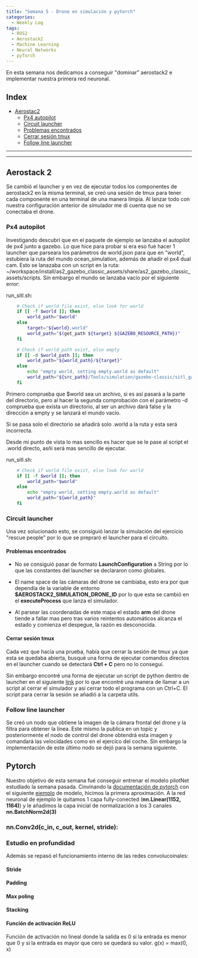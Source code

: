 ```yaml
---
title: "Semana 5 - Drone en simulación y pytorch"
categories:
  - Weekly Log
tags:
  - ROS2
  - Aerostack2
  - Machine Learning
  - Neural Networks
  - pyTorch
---
```


En esta semana nos dedicamos a conseguir "dominar" aerostack2 e implementar nuestra primera red neuronal.


## Index
* [Aerostac2](#aerostack-2)
	* [Px4 autopilot](#px4-autopilot)
	* [Circuit launcher](#circuit-launcher)
	* [Problemas encontrados](#problemas-encontrados)
	* [Cerrar sesión tmux](#cerrar-sesión-tmux)
	* [Follow line launcher](#follow-line-launcher)

---
---

## Aerostack 2
Se cambió el launcher y en vez de ejecutar todos los componentes de aerostack2 en la misma terminal, se creó una sesión de tmux para tener cada componente en una terminal de una manera limpia. Al lanzar todo con nuestra configuración anterior de simulador me di cuenta que no se conectaba el drone. 

### Px4 autopilot
Investigando descubrí que en el paquete de ejemplo se lanzaba el autopilot de px4 junto a gazebo. Lo que hice para probar si era eso fué hacer 1 launcher que parseara los parámetros de world.json para que en "world", estubiera la ruta del mundo ocean_simulation, además de añadir el px4 dual cam. Esto se lanazaba con un script en la ruta:  ~/workspace/install/as2_gazebo_classic_assets/share/as2_gazebo_classic_assets/scripts. Sin embargo el mundo se lanzaba vacío por el siguiente error: 

run_sitl.sh:

```bash
	# Check if world file exist, else look for world
	if [[ -f $world ]]; then
		world_path="$world"
	else
		target="${world}.world"
		world_path="$(get_path ${target} ${GAZEBO_RESOURCE_PATH})"
	fi

	# Check if world_path exist, else empty
	if [[ -d $world_path ]]; then
		world_path="${world_path}/${target}"
	else
		echo "empty world, setting empty.world as default"
		world_path="${src_path}/Tools/simulation/gazebo-classic/sitl_gazebo/worlds/empty.world"
	fi
```
Primero comprueba que $world sea un archivo, si es así pasará a la parte del directorio, pero al hacer la segunda comprobación con el parámetro -d comprueba que exista un directorio, al ser un archivo dará false y la dirección a empty y se lanzará el mundo vacío. 

Si se pasa solo el directorio se añadirá solo .world a la ruta y esta será incorrecta.

Desde mi punto de vista lo mas sencillo es hacer que se le pase al script el .world directo, asñi será mas sencillo de ejecutar.

run_sitl.sh:
```bash
	# Check if world file exist, else look for world
	if [[ -f $world ]]; then
		world_path="$world"
	else
		echo "empty world, setting empty.world as default"
		world_path="${world_path}"
	fi
```

### Circuit launcher
Una vez solucionado esto, se consiguió lanzar la simulación del ejercicio "rescue people" por lo que se prepraró el launcher para el circuito.

#### Problemas encontrados
* No se consiguió pasar de formato **LaunchConfiguration** a String por lo que las constantes del launcher se declararon como globales. 

* El name space de las cámaras del drone se cambiaba, esto era por que dependía de la variable de entorno **$AEROSTACK2_SIMULATION_DRONE_ID** por lo que esta se cambió en el **executeProcess** que lanza el simulador.

* Al parsear las coordenadas de este mapa el estado **arm** del drone tiende a fallar mas pero tras varios reintentos automáticos alcanza el estado y comienza el despegue, la razón es desconocida.

#### Cerrar sesión tmux
Cada vez que hacía una prueba, había que cerrar la sesión de tmux ya que esta se quedaba abierta, busqué una forma de ejecutar comandos directos en el launcher cuando se detectará **Ctrl + C** pero no lo conseguí. 

Sin embargo encontré una forma de ejecutar un script de python dentro de launcher en el siguiente [link](https://answers.ros.org/question/376588/execute-another-process-on-process-exit/) por lo que encontré una manera de llamar a un script al cerrar el simulador y así cerrar todo el programa con un Ctrl+C. El script para cerrar la sesión se añadió a la carpeta utils.

### Follow line launcher
Se creó un nodo que obtiene la imagen de la cámara frontal del drone y la filtra para obtener la línea. Este mismo la publica en un topic y posteriormente el nodo de control del drone obtendrá esta imagen y comandará las velocidades como en el ejercico del coche. Sin embargo la implementación de este último nodo se dejó para la semana siguiente.


## Pytorch 
Nuestro objetivo de esta semana fué conseguir entrenar el modelo pilotNet estudiado la semana pasada. Cinvinando la [documentación de pytorch](https://pytorch.org/tutorials/beginner/basics/buildmodel_tutorial.html) con el siguiente [ejemplo](https://github.com/alisnichenko/pilotnet-pytorch/blob/master/model.py) de modelo, hicimos la primera aproximación. A la red neuronal de ejemplo le quitamos 1 capa fully-conected (**nn.Linear(1152, 1164)**) y le añadimos la capa inicial de normalización a los 3 canales **nn.BatchNorm2d(3)**

### nn.Conv2d(c_in, c_out, kernel, stride):

<!-- Insertar imagen de pilot net -->

### Estudio en profundidad
Además se repasó el funcionamiento interno de las redes convolucoinales:

#### Stride

#### Padding

#### Max poling

#### Stacking

#### Función de activación ReLU
Función de activación no lineal donde la salida es 0 si la entrada es menor que 0 y si la entrada es mayor que cero se quedará su valor. g(x) = max(0, x)

<!-- Imagen Relu -->